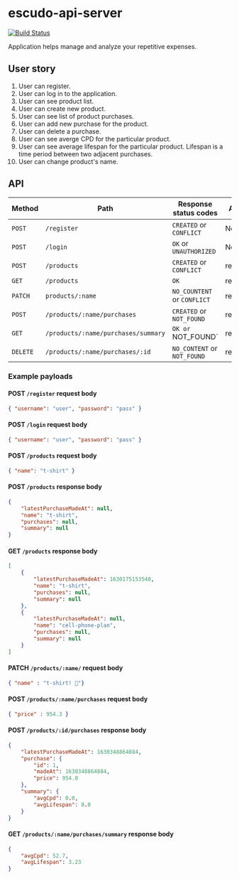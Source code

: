 # escudo-api-server
[![Build Status](https://travis-ci.com/ekiauhce/escudo-api-server.svg?branch=master)](https://travis-ci.com/ekiauhce/escudo-api-server)

Application helps manage and analyze your repetitive expenses.

## User story

1. User can register.
2. User can log in to the application.
3. User can see product list.
4. User can create new product.
5. User can see list of product purchases.
6. User can add new purchase for the product.
7. User can delete a purchase.
8. User can see averge CPD for the particular product.
9. User can see average lifespan for the particular product. Lifespan is a time period between two adjacent purchases.
10. User can change product's name.

## API

Method | Path | Response status codes | Auth
| --- | --- | --- | --- |
`POST` | `/register` | `CREATED` or `CONFLICT` | No
`POST` |`/login` | `OK` or `UNAUTHORIZED` | No
`POST` | `/products` | `CREATED` or `CONFLICT` | require
`GET` | `/products` | `OK` | require |
`PATCH` | `products/:name` | `NO_COUNTENT` or `CONFLICT` | require
`POST` | `/products/:name/purchases` | `CREATED` or `NOT_FOUND` | require
`GET` | `/products/:name/purchases/summary` | `OK or `NOT_FOUND` | require
`DELETE` | `/products/:name/purchases/:id` | `NO_CONTENT` or `NOT_FOUND` | require

### Example payloads

#### POST `/register` request body

```json
{ "username": "user", "password": "pass" }
```

#### POST `/login` request body
```json
{ "username": "user", "password": "pass" }
```

#### POST `/products` request body 
```json
{ "name": "t-shirt" }
```

#### POST `/products` response body
```json
{
    "latestPurchaseMadeAt": null,
    "name": "t-shirt",
    "purchases": null,
    "summary": null
}

```

#### GET `/products` response body
```json
[
    {
        "latestPurchaseMadeAt": 1630175153540,
        "name": "t-shirt",
        "purchases": null,
        "summary": null
    },
    {
        "latestPurchaseMadeAt": null,
        "name": "cell-phone-plan",
        "purchases": null,
        "summary": null
    }
]
```

#### PATCH `/products/:name/` request body
```json
{ "name" : "t-shirt! 👕"} 
```

#### POST `/products/:name/purchases` request body
```json
{ "price" : 954.3 }
```

#### POST `/products/:id/purchases` response body
```json
{
    "latestPurchaseMadeAt": 1630348864884,
    "purchase": {
        "id": 1,
        "madeAt": 1630348864884,
        "price": 954.0
    },
    "summary": {
        "avgCpd": 0.0,
        "avgLifespan": 0.0
    }
}
```

#### GET `/products/:name/purchases/summary` response body
```json
{
    "avgCpd": 52.7,
    "avgLifespan": 3.23
}
```
